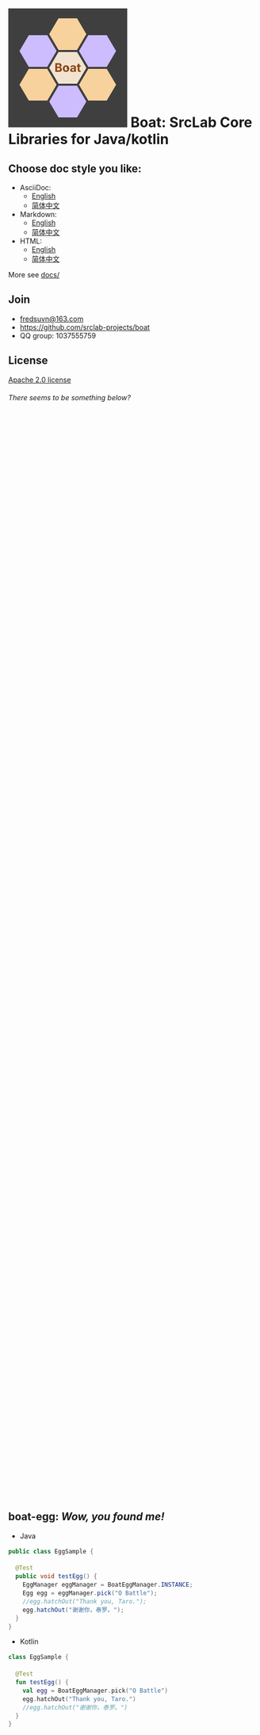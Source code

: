 # ![Boat](logo.svg) Boat: SrcLab Core Libraries for Java/kotlin

## Choose doc style you like:

- AsciiDoc:
  * [English](docs/README_en.adoc)
  * [简体中文](docs/README_zh.adoc)
- Markdown:
  * [English](docs/README_en.md)
  * [简体中文](docs/README_zh.md)
- HTML:
  * [English](docs/README_en.html)
  * [简体中文](docs/README_zh.html)

More see [docs/](docs/)

## Join

* fredsuvn@163.com
* https://github.com/srclab-projects/boat
* QQ group: 1037555759

## License

[Apache 2.0 license][license]

[license]: https://www.apache.org/licenses/LICENSE-2.0.html

###### _There seems to be something below?_

<br/><br/><br/><br/><br/><br/><br/><br/><br/><br/><br/><br/><br/><br/><br/><br/>
<br/><br/><br/><br/><br/><br/><br/><br/><br/><br/><br/><br/><br/><br/><br/><br/>
<br/><br/><br/><br/><br/><br/><br/><br/><br/><br/><br/><br/><br/><br/><br/><br/>
<br/><br/><br/><br/><br/><br/><br/><br/><br/><br/><br/><br/><br/><br/><br/><br/>
<br/><br/><br/><br/><br/><br/><br/><br/><br/><br/><br/><br/><br/><br/><br/><br/>
<br/><br/><br/><br/><br/><br/><br/><br/><br/><br/><br/><br/><br/><br/><br/><br/>
<br/><br/><br/><br/><br/><br/><br/><br/><br/><br/><br/><br/><br/><br/><br/><br/>
<br/><br/><br/><br/><br/><br/><br/><br/><br/><br/><br/><br/><br/><br/><br/><br/>

## boat-egg: _*Wow, you found me!*_

* Java

```java
public class EggSample {

  @Test
  public void testEgg() {
    EggManager eggManager = BoatEggManager.INSTANCE;
    Egg egg = eggManager.pick("O Battle");
    //egg.hatchOut("Thank you, Taro.");
    egg.hatchOut("谢谢你，泰罗。");
  }
}
```

* Kotlin

```kotlin
class EggSample {

  @Test
  fun testEgg() {
    val egg = BoatEggManager.pick("O Battle")
    egg.hatchOut("Thank you, Taro.")
    //egg.hatchOut("谢谢你，泰罗。")
  }
}
```